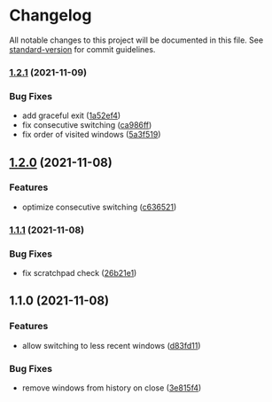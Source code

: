 # Changelog

All notable changes to this project will be documented in this file. See [standard-version](https://github.com/conventional-changelog/standard-version) for commit guidelines.

### [1.2.1](https://github.com/DCsunset/i3-switch/compare/v1.2.0...v1.2.1) (2021-11-09)


### Bug Fixes

* add graceful exit ([1a52ef4](https://github.com/DCsunset/i3-switch/commit/1a52ef44b3fd1dec3350a7fe1918238aac7c9038))
* fix consecutive switching ([ca986ff](https://github.com/DCsunset/i3-switch/commit/ca986ff64db37550875d4d59c7025ff6bc294b0f))
* fix order of visited windows ([5a3f519](https://github.com/DCsunset/i3-switch/commit/5a3f519ceedfae5c6cdb9bd6fa2d27c576022f0e))

## [1.2.0](https://github.com/DCsunset/i3-switch/compare/v1.1.1...v1.2.0) (2021-11-08)


### Features

* optimize consecutive switching ([c636521](https://github.com/DCsunset/i3-switch/commit/c636521434939a9105ad073137b7bab3aafbd0e0))

### [1.1.1](https://github.com/DCsunset/i3-switch/compare/v1.1.0...v1.1.1) (2021-11-08)


### Bug Fixes

* fix scratchpad check ([26b21e1](https://github.com/DCsunset/i3-switch/commit/26b21e1d74ec79e78f70839341344a05875457e1))

## 1.1.0 (2021-11-08)


### Features

* allow switching to less recent windows ([d83fd11](https://github.com/DCsunset/i3-switch/commit/d83fd11325932d098acb23345c529fc3592ca606))


### Bug Fixes

* remove windows from history on close ([3e815f4](https://github.com/DCsunset/i3-switch/commit/3e815f4204c696d733025f4cc8b054f4cc9edae9))

